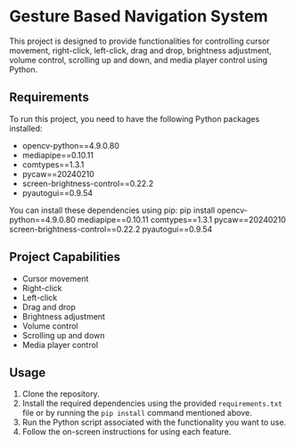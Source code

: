 # Gesture Based Navigation System 

This project is designed to provide functionalities for controlling cursor movement, right-click, left-click, drag and drop, brightness adjustment, volume control, scrolling up and down, and media player control using Python.

## Requirements

To run this project, you need to have the following Python packages installed:

- opencv-python==4.9.0.80
- mediapipe==0.10.11
- comtypes==1.3.1
- pycaw==20240210
- screen-brightness-control==0.22.2
- pyautogui==0.9.54

You can install these dependencies using pip:
pip install opencv-python==4.9.0.80 mediapipe==0.10.11 comtypes==1.3.1 pycaw==20240210 screen-brightness-control==0.22.2 pyautogui==0.9.54


## Project Capabilities

- Cursor movement
- Right-click
- Left-click
- Drag and drop
- Brightness adjustment
- Volume control
- Scrolling up and down
- Media player control

## Usage

1. Clone the repository.
2. Install the required dependencies using the provided `requirements.txt` file or by running the `pip install` command mentioned above.
3. Run the Python script associated with the functionality you want to use.
4. Follow the on-screen instructions for using each feature.
